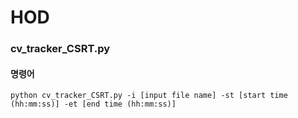 # HOD

### cv_tracker_CSRT.py
#### 명령어<br>
<pre><code>python cv_tracker_CSRT.py -i [input file name] -st [start time (hh:mm:ss)] -et [end time (hh:mm:ss)]</code></pre> 
